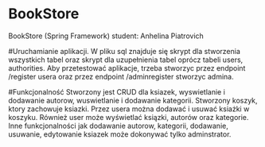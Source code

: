 # BookStore
BookStore (Spring Framework)
student: Anhelina Piatrovich


#Uruchamianie aplikacji.
W pliku sql znajduje się skrypt dla stworzenia wszystkich tabel oraz skrypt dla uzupełnienia tabel oprócz tabeli
users, authorities. Aby przetestować aplikacje, trzeba stworzyc przez endpoint  /register usera oraz przez endpoint /adminregister
stworzyc admina.

#Funkcjonalność 
Stworzony jest CRUD dla ksiazek, wyswietlanie i dodawanie autorow, 
wuswietlanie i dodawanie kategorii. Stworzony koszyk, ktory zachowuje ksiazki.
Przez usera można dodawać i usuwać ksiażki w koszyku. Również user 
może wyświetlać ksiązki, autorów oraz kategorie.
Inne funkcjonalności jak dodawanie autorow, kategorii, 
dodawanie, usuwanie, edytowanie ksiazek może dokonywać tylko adminstrator.
